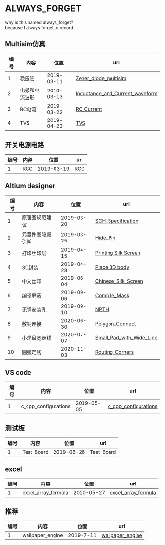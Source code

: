 # ALWAYS_FORGET

why is this named always_forget?  
because I always forget to record.

## Multisim仿真

|编号|内容|位置|url|
|--|--|--|--|
|1|稳压管|2019-03-11|[Zener_diode_multisim](./2019/0311/Zener_diode_multisim.md)|
|2|电感和电流波形|2019-03-13|[Inductance_and_Current_waveform](./2019/0313/Inductance_and_Current_waveform.md)|
|3|RC电流|2019-03-22|[RC_Current](./2019/0322/RC_Current.md)
|4|TVS|2019-04-23|[TVS](./2019/0423/TVS.md)

## 开关电源电路

|编号|内容|位置|url|
|--|--|--|--|
|1|RCC|2019-03-19|[RCC](./2019/0319/RCC.md)|

## Altium designer

|编号|内容|位置|url|
|--|--|--|--|
|1|原理图规范建议|2019-03-20|[SCH_Specification](./2019/0320/SCH_Specification.md)|
|2|元器件图隐藏引脚|2019-03-25|[Hide_Pin](./2019/0325/Hide_Pin.md)
|3|打印丝印层|2019-04-15|[Printing Silk Screen](./2019/0415/Print_Silk_Screen.md)|
|4|3D封装|2019-04-28|[Place 3D body](./2019/0428/Place_3D_body.md)|
|5|中文丝印|2019-06-04|[Chinese_Silk_Screen](./2019/0604/Chinese_Silk_Screen.md)
|6|编译屏蔽|2019-09-06|[Compile_Mask](./2019/0906/Compile_Mask.md)
|7|无铜安装孔|2019-09-10|[NPTH](./2019/0910/NPTH.md)
|8|敷铜连接|2020-06-30|[Polygon_Connect](./2020/0630/Polygon_Connect.md)
|9|小焊盘宽走线|2020-07-07|[Small_Pad_with_Wide_Line](./2020/0707/Small_Pad_with_Wide_Line.md)
|10|圆弧走线|2020-11-03|[Routing_Corners](./2020/1103/Routing_Corners.md)

## VS code

|编号|内容|位置|url|
|--|--|--|--|
|1|c_cpp_configurations|2019-05-05|[c_cpp_configurations](./2019/0505/c_cpp_configurations.md)|

## 测试板

|编号|内容|位置|url|
|--|--|--|--|
|1|Test_Board|2019-06-26|[Test_Board](./Test_Board/Test_Board_PCB.md)|

## excel

|编号|内容|位置|url|
|--|--|--|--|
|1|excel_array_formula|2020-05-27|[excel_array_formula](./2020/0527/excel_array_formula.md)|

## 推荐

|编号|内容|位置|url|
|--|--|--|--|
|1|wallpaper_engine|2019-7-11|[wallpaper_engine](./2019/0711/wallpaper_engine.md)
